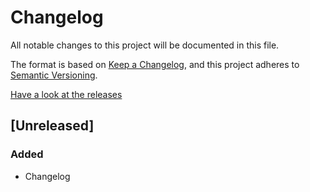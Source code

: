 # Changelog

All notable changes to this project will be documented in this file.

The format is based on [Keep a Changelog](https://keepachangelog.com/en/1.0.0/),
and this project adheres to [Semantic Versioning](https://semver.org/spec/v2.0.0.html).

[Have a look at the releases](https://github.com/hadiraz/react-custom-otp)
## [Unreleased]

### Added

- Changelog